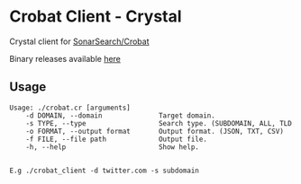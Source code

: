 # Crobat Client - Crystal

Crystal client for [SonarSearch/Crobat](https://github.com/Cgboal/SonarSearch)

Binary releases available [here](https://github.com/PercussiveElbow/crobat-client-crystal/releases)

## Usage

```
Usage: ./crobat.cr [arguments]
    -d DOMAIN, --domain              Target domain.
    -s TYPE, --type                  Search type. (SUBDOMAIN, ALL, TLD
    -o FORMAT, --output format       Output format. (JSON, TXT, CSV)
    -f FILE, --file path             Output file.
    -h, --help                       Show help.


E.g ./crobat_client -d twitter.com -s subdomain
```
